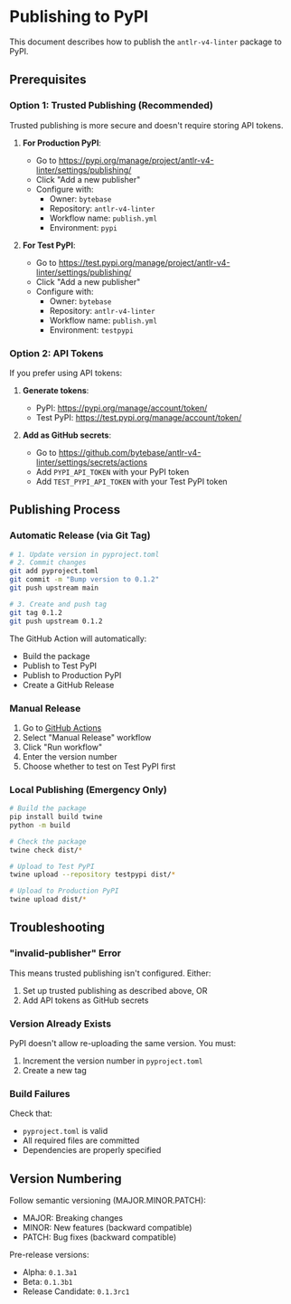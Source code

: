 # Publishing to PyPI

This document describes how to publish the `antlr-v4-linter` package to PyPI.

## Prerequisites

### Option 1: Trusted Publishing (Recommended)

Trusted publishing is more secure and doesn't require storing API tokens.

1. **For Production PyPI**:
   - Go to https://pypi.org/manage/project/antlr-v4-linter/settings/publishing/
   - Click "Add a new publisher"
   - Configure with:
     - Owner: `bytebase`
     - Repository: `antlr-v4-linter`
     - Workflow name: `publish.yml`
     - Environment: `pypi`

2. **For Test PyPI**:
   - Go to https://test.pypi.org/manage/project/antlr-v4-linter/settings/publishing/
   - Click "Add a new publisher"
   - Configure with:
     - Owner: `bytebase`
     - Repository: `antlr-v4-linter`
     - Workflow name: `publish.yml`
     - Environment: `testpypi`

### Option 2: API Tokens

If you prefer using API tokens:

1. **Generate tokens**:
   - PyPI: https://pypi.org/manage/account/token/
   - Test PyPI: https://test.pypi.org/manage/account/token/

2. **Add as GitHub secrets**:
   - Go to https://github.com/bytebase/antlr-v4-linter/settings/secrets/actions
   - Add `PYPI_API_TOKEN` with your PyPI token
   - Add `TEST_PYPI_API_TOKEN` with your Test PyPI token

## Publishing Process

### Automatic Release (via Git Tag)

```bash
# 1. Update version in pyproject.toml
# 2. Commit changes
git add pyproject.toml
git commit -m "Bump version to 0.1.2"
git push upstream main

# 3. Create and push tag
git tag 0.1.2
git push upstream 0.1.2
```

The GitHub Action will automatically:
- Build the package
- Publish to Test PyPI
- Publish to Production PyPI
- Create a GitHub Release

### Manual Release

1. Go to [GitHub Actions](https://github.com/bytebase/antlr-v4-linter/actions)
2. Select "Manual Release" workflow
3. Click "Run workflow"
4. Enter the version number
5. Choose whether to test on Test PyPI first

### Local Publishing (Emergency Only)

```bash
# Build the package
pip install build twine
python -m build

# Check the package
twine check dist/*

# Upload to Test PyPI
twine upload --repository testpypi dist/*

# Upload to Production PyPI
twine upload dist/*
```

## Troubleshooting

### "invalid-publisher" Error

This means trusted publishing isn't configured. Either:
1. Set up trusted publishing as described above, OR
2. Add API tokens as GitHub secrets

### Version Already Exists

PyPI doesn't allow re-uploading the same version. You must:
1. Increment the version number in `pyproject.toml`
2. Create a new tag

### Build Failures

Check that:
- `pyproject.toml` is valid
- All required files are committed
- Dependencies are properly specified

## Version Numbering

Follow semantic versioning (MAJOR.MINOR.PATCH):
- MAJOR: Breaking changes
- MINOR: New features (backward compatible)
- PATCH: Bug fixes (backward compatible)

Pre-release versions:
- Alpha: `0.1.3a1`
- Beta: `0.1.3b1`
- Release Candidate: `0.1.3rc1`